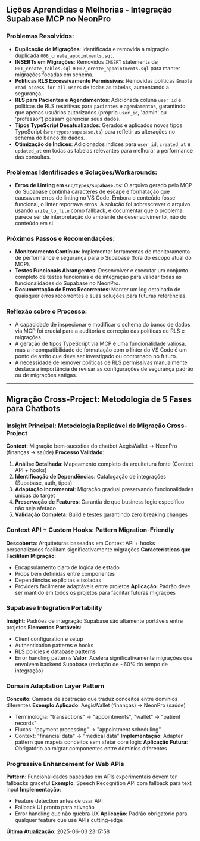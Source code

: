 ## Lições Aprendidas e Melhorias - Integração Supabase MCP no NeonPro

### Problemas Resolvidos:
- **Duplicação de Migrações**: Identificada e removida a migração duplicada `006_create_appointments.sql`.
- **INSERTs em Migrações**: Removidos `INSERT` statements de `001_create_tables.sql` e `002_create_appointments.sql` para manter migrações focadas em schema.
- **Políticas RLS Excessivamente Permissivas**: Removidas políticas `Enable read access for all users` de todas as tabelas, aumentando a segurança.
- **RLS para Pacientes e Agendamentos**: Adicionada coluna `user_id` e políticas de RLS restritivas para `pacientes` e `agendamentos`, garantindo que apenas usuários autorizados (próprio `user_id`, 'admin' ou 'professor') possam gerenciar seus dados.
- **Tipos TypeScript Desatualizados**: Gerados e aplicados novos tipos TypeScript (`src/types/supabase.ts`) para refletir as alterações no schema do banco de dados.
- **Otimização de Índices**: Adicionados índices para `user_id`, `created_at` e `updated_at` em todas as tabelas relevantes para melhorar a performance das consultas.

### Problemas Identificados e Soluções/Workarounds:
- **Erros de Linting em `src/types/supabase.ts`**: O arquivo gerado pelo MCP do Supabase continha caracteres de escape e formatação que causavam erros de linting no VS Code. Embora o conteúdo fosse funcional, o linter reportava erros. A solução foi sobrescrever o arquivo usando `write_to_file` como fallback, e documentar que o problema parece ser de interpretação do ambiente de desenvolvimento, não do conteúdo em si.

### Próximos Passos e Recomendações:
- **Monitoramento Contínuo**: Implementar ferramentas de monitoramento de performance e segurança para o Supabase (fora do escopo atual do MCP).
- **Testes Funcionais Abrangentes**: Desenvolver e executar um conjunto completo de testes funcionais e de integração para validar todas as funcionalidades do Supabase no NeonPro.
- **Documentação de Erros Recorrentes**: Manter um log detalhado de quaisquer erros recorrentes e suas soluções para futuras referências.

### Reflexão sobre o Processo:
- A capacidade de inspecionar e modificar o schema do banco de dados via MCP foi crucial para a auditoria e correção das políticas de RLS e migrações.
- A geração de tipos TypeScript via MCP é uma funcionalidade valiosa, mas a incompatibilidade de formatação com o linter do VS Code é um ponto de atrito que deve ser investigado ou contornado no futuro.
- A necessidade de remover políticas de RLS permissivas manualmente destaca a importância de revisar as configurações de segurança padrão ou de migrações antigas.

---

## Migração Cross-Project: Metodologia de 5 Fases para Chatbots

### Insight Principal: Metodologia Replicável de Migração Cross-Project
**Context**: Migração bem-sucedida do chatbot AegisWallet → NeonPro (finanças → saúde)
**Processo Validado**:
1. **Análise Detalhada**: Mapeamento completo da arquitetura fonte (Context API + hooks)
2. **Identificação de Dependências**: Catalogação de integrações (Supabase, auth, tipos)
3. **Adaptação Incremental**: Migração gradual preservando funcionalidades únicas do target
4. **Preservação de Features**: Garantia de que business logic específico não seja afetado
5. **Validação Completa**: Build e testes garantindo zero breaking changes

### Context API + Custom Hooks: Pattern Migration-Friendly
**Descoberta**: Arquiteturas baseadas em Context API + hooks personalizados facilitam significativamente migrações
**Características que Facilitam Migração**:
- Encapsulamento claro de lógica de estado
- Props bem definidas entre componentes
- Dependências explícitas e isoladas
- Providers facilmente adaptáveis entre projetos
**Aplicação**: Padrão deve ser mantido em todos os projetos para facilitar futuras migrações

### Supabase Integration Portability
**Insight**: Padrões de integração Supabase são altamente portáveis entre projetos
**Elementos Portáveis**:
- Client configuration e setup
- Authentication patterns e hooks
- RLS policies e database patterns
- Error handling patterns
**Valor**: Acelera significativamente migrações que envolvem backend Supabase (redução de ~60% do tempo de integração)

### Domain Adaptation Layer Pattern
**Conceito**: Camada de abstração que traduz conceitos entre domínios diferentes
**Exemplo Aplicado**: AegisWallet (finanças) → NeonPro (saúde)
- Terminologia: "transactions" → "appointments", "wallet" → "patient records"
- Fluxos: "payment processing" → "appointment scheduling"
- Context: "financial data" → "medical data"
**Implementação**: Adapter pattern que mapeia conceitos sem afetar core logic
**Aplicação Futura**: Obrigatório ao migrar componentes entre domínios diferentes

### Progressive Enhancement for Web APIs
**Pattern**: Funcionalidades baseadas em APIs experimentais devem ter fallbacks graceful
**Exemplo**: Speech Recognition API com fallback para text input
**Implementação**:
- Feature detection antes de usar API
- Fallback UI pronto para ativação
- Error handling que não quebra UX
**Aplicação**: Padrão obrigatório para qualquer feature que use APIs cutting-edge

**Última Atualização**: 2025-06-03 23:17:58
